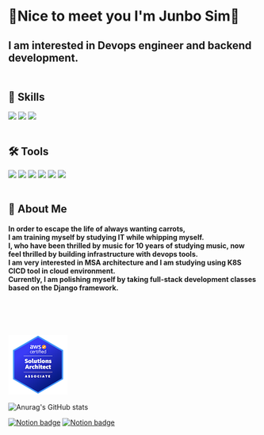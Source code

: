 # **🌈Nice to meet you I'm Junbo Sim🌈** 

## **I am interested in Devops engineer and backend development.**<br><br>


## 📕 **Skills**
<img src="https://img.shields.io/badge/Shellscript-000000?style=flat-square&logo=Shell&logoColor=white"/> <img src="https://img.shields.io/badge/Python-3766AB?style=flat-square&logo=Python&logoColor=white"/>
  <img src="https://img.shields.io/badge/Mysql-4479A1?style=flat-square&logo=Mysql&logoColor=white"/> <br><br>
 

 ## 🛠 **Tools**
<img src="https://img.shields.io/badge/Docker-2962FF?style=flat-square&logo=docker&logoColor=white"/>  <img src="https://img.shields.io/badge/Kubernetes-326CE5?style=flat-square&logo=kubernetes&logoColor=white"/> <img src="https://img.shields.io/badge/AWS-FF9900?style=flat-square&logo=amazon&logoColor=white"/>  <img src="https://img.shields.io/badge/Jenkins-EE0000?style=flat-square&logo=jenkins&logoColor=white"/> <img src="https://img.shields.io/badge/Ansible-EE0000?style=flat-square&logo=Ansible&logoColor=white"/>  <img src="https://img.shields.io/badge/Terraform-7B42BC?style=flat-square&logo=terraform&logoColor=white"/><br><br>



## 🥕 About Me
#### In order to escape the life of always wanting carrots,<br> I am training myself by studying IT while whipping myself.<br> I, who have been thrilled by music for 10 years of studying music, now feel thrilled by building infrastructure with devops tools.<br> I am very interested in MSA architecture and I am studying using K8S CICD tool in cloud environment.<br> Currently, I am polishing myself by taking full-stack development classes based on the Django framework.<br><br><br><br><br>


![SAA-C02](/DevopsCertificate/aws-certified-solutions-architect-associate.png)



![Anurag's GitHub stats](https://github-readme-stats.vercel.app/api?username=simjunbo2&show_icons=true&theme=radical)

[![Notion badge](https://img.shields.io/badge/Notion-000000?style=flat-square&logo=notion&logoColor=white&link=https://junbo2.notion.site/SIM-JUN-BO-7fc0a449058f4c0f982f4e23245043d6)](https://junbo2.notion.site/SIM-JUN-BO-7fc0a449058f4c0f982f4e23245043d6) [![Notion badge](https://img.shields.io/badge/Tistory-d14836?style=flat-square&logo=n&logoColor=white&link=https://devsim.tistory.com/)](https://devsim.tistory.com/)












